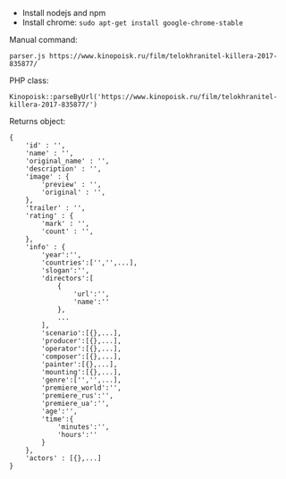 - Install nodejs and npm
- Install chrome: `sudo apt-get install google-chrome-stable`

Manual command:

`parser.js https://www.kinopoisk.ru/film/telokhranitel-killera-2017-835877/` 

PHP class:

`Kinopoisk::parseByUrl('https://www.kinopoisk.ru/film/telokhranitel-killera-2017-835877/')`


Returns object:

```
{
    'id' : '',
    'name' : '',
    'original_name' : '',
    'description' : '',
    'image' : {
        'preview' : '',
        'original' : '',
    },
    'trailer' : '',
    'rating' : {
        'mark' : '',
        'count' : '',
    },
    'info' : {
        'year':'',
        'countries':['','',...],
        'slogan':'',
        'directors':[
            {
                'url':'',
                'name':''
            },
            ...
        ],
        'scenario':[{},...],
        'producer':[{},...],
        'operator':[{},...],
        'composer':[{},...],
        'painter':[{},...],
        'mounting':[{},...],
        'genre':['','',...],
        'premiere_world':'',
        'premiere_rus':'',
        'premiere_ua':'',
        'age':'',
        'time':{
            'minutes':'',
            'hours':''
        }
    },
    'actors' : [{},...]
}
```

